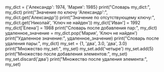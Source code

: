 my_dict = {'Александр': 1974, 'Мария': 1985}
print("Словарь my_dict:", my_dict)
print("Значение по ключу 'Александр':", my_dict.get('Александр'))
print("Значение по отсутствующему ключу:", my_dict.get('Николай', 'Ключ не найден'))
my_dict['Иван'] = 1992
my_dict['Елена'] = 1988
print("Словарь после добавления пар:", my_dict)
удаленное_значение = my_dict.pop('Мария', 'Ключ не найден')
print("Удаленное значение:", удаленное_значение)
print("Словарь после удаления пары:", my_dict)
my_set = {1, 'два', 3.0, 'два', 3.0}
print("Множество my_set:", my_set)
my_set.add('четыре')
my_set.add(5)
print("Множество после добавления элементов:", my_set)
my_set.discard('два')
print("Множество после удаления элемента:", my_set)
